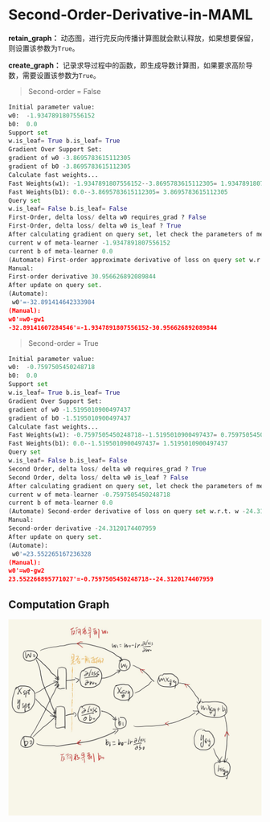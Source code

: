 # Second-Order-Derivative-in-MAML
**retain_graph：** 动态图，进行完反向传播计算图就会默认释放，如果想要保留，则设置该参数为`True`。

**create_graph：** 记录求导过程中的函数，即生成导数计算图，如果要求高阶导数，需要设置该参数为`True`。

> Second-order = False

```python
Initial parameter value:
w0:  -1.9347891807556152
b0:  0.0
Support set
w.is_leaf= True b.is_leaf= True
Gradient Over Support Set:
gradient of w0 -3.8695783615112305
gradient of b0 -3.8695783615112305
Calculate fast weights...
Fast Weights(w1): -1.9347891807556152--3.8695783615112305= 1.9347891807556152
Fast Weights(b1): 0.0--3.8695783615112305= 3.8695783615112305
Query set
w.is_leaf= False b.is_leaf= False
First-Order, delta loss/ delta w0 requires_grad ? False
First-Order, delta loss/ delta w0 is_leaf ? True
After calculating gradient on query set, let check the parameters of meta learner.
current w of meta-learner -1.9347891807556152
current b of meta-learner 0.0
(Automate) First-order approximate derivative of loss on query set w.r.t. w 30.956626892089844
Manual:
First-order derivative 30.956626892089844
After update on query set.
(Automate): 
 w0'=-32.891414642333984
(Manual): 
w0'=w0-gw1
-32.89141607284546'=-1.9347891807556152-30.956626892089844
```

> Second-order = True

```python
Initial parameter value:
w0:  -0.7597505450248718
b0:  0.0
Support set
w.is_leaf= True b.is_leaf= True
Gradient Over Support Set:
gradient of w0 -1.5195010900497437
gradient of b0 -1.5195010900497437
Calculate fast weights...
Fast Weights(w1): -0.7597505450248718--1.5195010900497437= 0.7597505450248718
Fast Weights(b1): 0.0--1.5195010900497437= 1.5195010900497437
Query set
w.is_leaf= False b.is_leaf= False
Second Order, delta loss/ delta w0 requires_grad ? True
Second Order, delta loss/ delta w0 is_leaf ? False
After calculating gradient on query set, let check the parameters of meta learner.
current w of meta-learner -0.7597505450248718
current b of meta-learner 0.0
(Automate) Second-order derivative of loss on query set w.r.t. w -24.312015533447266
Manual:
Second-order derivative -24.3120174407959
After update on query set.
(Automate): 
 w0'=23.552265167236328
(Manual): 
w0'=w0-gw2
23.552266895771027'=-0.7597505450248718--24.3120174407959
```



## Computation Graph

![image-20220326144318653](https://github.com/tdye24/Second-Order-Derivative-in-MAML/blob/master/computation%20graph.jpg)
